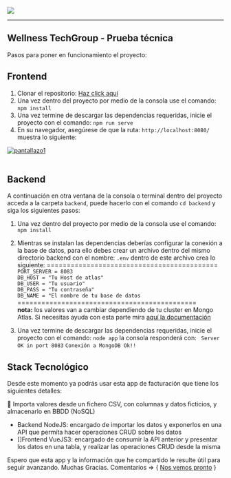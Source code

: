 ![](https://cdn-images-1.medium.com/fit/t/1600/480/1*4izVrbT8LE14PeLaBg9vjA.png)


----------
## Wellness TechGroup - Prueba técnica

Pasos para poner en funcionamiento el proyecto:

 ## **Frontend**
1. Clonar el repositorio: [Haz click aquí](https://github.com/DesarrolloWebSeven/wellness.git)
2. Una vez dentro del proyecto por medio de la consola use el comando: `npm install`
3. Una vez termine de descargar las dependencias requeridas, inicie el proyecto con el comando: `npm run serve`
4. En su navegador, asegúrese de que la ruta: `http://localhost:8080/` muestra lo siguiente:

<a href="#"><img src="https://i.ibb.co/N3cJ4ZW/pantallazo1.png" alt="pantallazo1" border="0"></a><br /><a target='_blank' href='https://imgbb.com/'></a><br />

## **Backend**
A continuación en otra ventana de la consola o terminal dentro del proyecto acceda a la carpeta `backend`, puede hacerlo con el comando `cd backend` y siga los siguientes pasos:

1. Una vez dentro del proyecto por medio de la consola use el comando: `npm install`
2. Mientras se instalan las dependencias deberías configurar la conexión a la base de datos, para ello debes crear un archivo dentro del mismo directorio backend con el nombre: `.env` dentro de este archivo crea lo siguiente:
===========================================<br>
`PORT_SERVER = 8083` <br>
`DB_HOST = "Tu Host de atlas"`<br>
`DB_USER = "Tu usuario"`<br>
`DB_PASS = "Tu contraseña"`<br>
`DB_NAME = "El nombre de tu base de datos`<br>
=============================================<br>
**nota:** los valores van a cambiar dependiendo de tu cluster en Mongo Atlas. Si necesitas ayuda con esta parte mira [aquí la documentación](https://docs.atlas.mongodb.com/driver-connection/)

3. Una vez termine de descargar las dependencias requeridas, inicie el proyecto con el comando: `node app` la consola responderá con: 
` Server OK in port 8083` 
`Conexión a MongoDB Ok!!`

## **Stack Tecnológico**
Desde este momento ya podrás usar esta app de facturación que tiene los siguientes detalles:

:red_circle: Importa valores desde un fichero CSV, con columnas y datos ficticios, y almacenarlo en BBDD (NoSQL)
- Backend NodeJS: encargado de importar los datos y exponerlos en una API que permita hacer operaciones CRUD sobre los datos
- []Frontend VueJS3: encargado de consumir la API anterior y presentar los datos en una tabla, y realizar las operaciones CRUD desde la misma


Espero que esta app y la información que he compartido le resulte útil para seguir avanzando.
Muchas Gracias.
Comentarios => { [Nos vemos pronto](https://www.linkedin.com/in/victorbonillac/) } 

